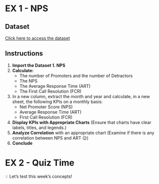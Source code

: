 # EX 1 - NPS

## Dataset
[Click here to access the dataset](https://docs.google.com/spreadsheets/d/1s2q415quRYGCKVj9UuBUtMFHWVdVH28SZ1GSG8wA1Lc/edit#gid=169551354)

## Instructions
1. **Import the Dataset 1. NPS**
2. **Calculate:**
   - The number of Promoters and the number of Detractors
   - The NPS
   - The Average Response Time (ART)
   - The First Call Resolution (FCR)
3. In a new column, extract the month and year and calculate, in a new sheet, the following KPIs on a monthly basis:
   - Net Promoter Score (NPS)
   - Average Response Time (ART)
   - First Call Resolution (FCR)
4. **Display KPIs with Appropriate Charts** (Ensure that charts have clear labels, titles, and legends.)
5. **Analyze Correlation** with an appropriate chart (Examine if there is any correlation between NPS and ART 😉)
6. **Conclude**

# EX 2 - Quiz Time

💡 Let’s test this week’s concepts!
